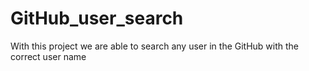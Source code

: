 # GitHub_user_search
With this project we are able to search any user in the GitHub with the correct user name 
